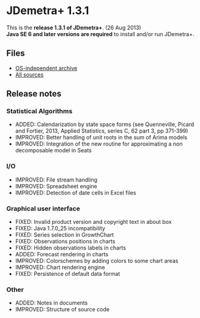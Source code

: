 # JDemetra+ 1.3.1

This is the **release 1.3.1 of JDemetra+**. (26 Aug 2013)  
**Java SE 6 and later versions are required** to install and/or run JDemetra+.

## Files

* [OS-independent archive](https://joinup.ec.europa.eu/system/files/69/c8/d2/jdemetra-1.3.1.zip)
* [All sources](https://joinup.ec.europa.eu/system/files/8f/1d/d6/jdemetra-1.3.1-sources.zip)

## Release notes

### Statistical Algorithms

* ADDED: Calendarization by state space forms (see Quenneville, Picard and Fortier, 2013, Applied Statistics, series C, 62 part 3, pp 371-399) 
* IMPROVED: Better handling of unit roots in the sum of Arima models 
* IMPROVED: Integration of the new routine for approximating a non decomposable model in Seats 

### I/O

* IMPROVED: File stream handling 
* IMPROVED: Spreadsheet engine 
* IMPROVED: Detection of date cells in Excel files 

### Graphical user interface

* FIXED: Invalid product version and copyright text in about box 
* FIXED: Java 1.7.0_25 incompatibility 
* FIXED: Series selection in GrowthChart 
* FIXED: Observations positions in charts 
* FIXED: Hidden observations labels in charts 
* ADDED: Forecast rendering in charts 
* IMPROVED: Colorschemes by adding colors to some chart areas 
* IMPROVED: Chart rendering engine 
* FIXED: Persistence of default data format 

### Other

* ADDED: Notes in documents 
* IMPROVED: Structure of source code 
